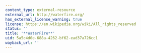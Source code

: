 ```yaml
---
content_type: external-resource
external_url: http://waterfire.org/
has_external_license_warning: true
license: https://en.wikipedia.org/wiki/All_rights_reserved
status: ''
title: '**WaterFire**'
uid: 5a5c4d0e-688a-4262-bf62-ead37a726cc1
wayback_url: ''
---
```

